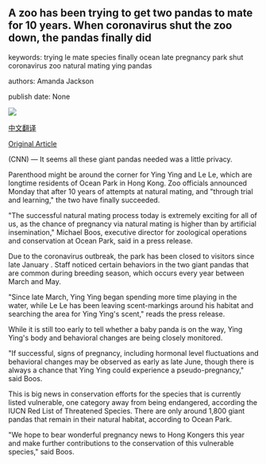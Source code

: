 ## A zoo has been trying to get two pandas to mate for 10 years. When coronavirus shut the zoo down, the pandas finally did

keywords: trying le mate species finally ocean late pregnancy park shut coronavirus zoo natural mating ying pandas

authors: Amanda Jackson

publish date: None

![](https://cdn.cnn.com/cnnnext/dam/assets/200406161412-ocean-park-pandas-super-tease.jpg)

[中文翻译](A%20zoo%20has%20been%20trying%20to%20get%20two%20pandas%20to%20mate%20for%2010%20years.%20When%20coronavirus%20shut%20the%20zoo%20down%2C%20the%20pandas%20finally%20did_zh.md)

[Original Article](https://edition.cnn.com/travel/article/pandas-mate-ocean-park-trnd/index.html)

(CNN) — It seems all these giant pandas needed was a little privacy.

Parenthood might be around the corner for Ying Ying and Le Le, which are longtime residents of Ocean Park in Hong Kong. Zoo officials announced Monday that after 10 years of attempts at natural mating, and "through trial and learning," the two have finally succeeded.

"The successful natural mating process today is extremely exciting for all of us, as the chance of pregnancy via natural mating is higher than by artificial insemination," Michael Boos, executive director for zoological operations and conservation at Ocean Park, said in a press release.

Due to the coronavirus outbreak, the park has been closed to visitors since late January . Staff noticed certain behaviors in the two giant pandas that are common during breeding season, which occurs every year between March and May.

"Since late March, Ying Ying began spending more time playing in the water, while Le Le has been leaving scent-markings around his habitat and searching the area for Ying Ying's scent," reads the press release.

While it is still too early to tell whether a baby panda is on the way, Ying Ying's body and behavioral changes are being closely monitored.

"If successful, signs of pregnancy, including hormonal level fluctuations and behavioral changes may be observed as early as late June, though there is always a chance that Ying Ying could experience a pseudo-pregnancy," said Boos.

This is big news in conservation efforts for the species that is currently listed vulnerable, one category away from being endangered, according the IUCN Red List of Threatened Species. There are only around 1,800 giant pandas that remain in their natural habitat, according to Ocean Park.

"We hope to bear wonderful pregnancy news to Hong Kongers this year and make further contributions to the conservation of this vulnerable species," said Boos.